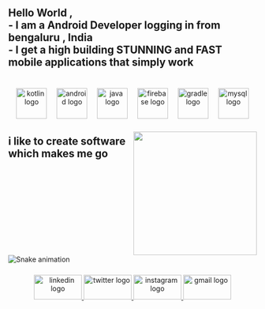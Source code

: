 <h2 align="left">Hello World ,<br>- I am a Android Developer logging in from bengaluru , India <br>- I get a high building STUNNING and FAST mobile applications that simply work</h2>

###

<br clear="both">

<div align="center">
  <img src="https://cdn.jsdelivr.net/gh/devicons/devicon/icons/kotlin/kotlin-original.svg" height="62" alt="kotlin logo"  />
  <img width="12" />
  <img src="https://cdn.jsdelivr.net/gh/devicons/devicon/icons/android/android-original.svg" height="62" alt="android logo"  />
  <img width="12" />
  <img src="https://cdn.jsdelivr.net/gh/devicons/devicon/icons/java/java-original.svg" height="62" alt="java logo"  />
  <img width="12" />
  <img src="https://cdn.jsdelivr.net/gh/devicons/devicon/icons/firebase/firebase-plain.svg" height="62" alt="firebase logo"  />
  <img width="12" />
  <img src="https://cdn.jsdelivr.net/gh/devicons/devicon/icons/gradle/gradle-original.svg" height="62" alt="gradle logo"  />
  <img width="12" />
  <img src="https://cdn.jsdelivr.net/gh/devicons/devicon/icons/mysql/mysql-original.svg" height="62" alt="mysql logo"  />
</div>

###

<img align="right" height="250" src="https://w.wallhaven.cc/full/rr/wallhaven-rrxmgw.jpg"  />

###

<h2 align="left">i like to create software which makes me go</h2>

###

<br clear="both">

<img src="https://raw.githubusercontent.com/lil3saad/lil3saad/output/snake.svg" alt="Snake animation" />

###

<div align="center">
  <a href="https://www.linkedin.com/in/syed-saad-ap21/" target="_blank">
    <img src="https://raw.githubusercontent.com/maurodesouza/profile-readme-generator/master/src/assets/icons/social/linkedin/default.svg" width="97" height="50" alt="linkedin logo"  />
  </a>
  <a href="https://x.com/Syed_Saad_21" target="_blank">
    <img src="https://raw.githubusercontent.com/maurodesouza/profile-readme-generator/master/src/assets/icons/social/twitter/default.svg" width="97" height="50" alt="twitter logo"  />
  </a>
  <a href="https://www.instagram.com/devhead_sicario/?hl=en" target="_blank">
    <img src="https://raw.githubusercontent.com/maurodesouza/profile-readme-generator/master/src/assets/icons/social/instagram/default.svg" width="97" height="50" alt="instagram logo"  />
  </a>
  <a href="https://mail.google.com/mail/u/0/#inbox" target="_blank">
    <img src="https://raw.githubusercontent.com/maurodesouza/profile-readme-generator/master/src/assets/icons/social/gmail/default.svg" width="97" height="50" alt="gmail logo"  />
  </a>
</div>

###

